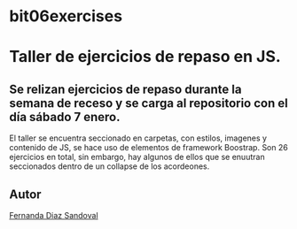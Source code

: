 # bit06exercises

# Taller de ejercicios de repaso en JS.

## Se relizan ejercicios de repaso durante la semana de receso y se carga al repositorio con el día sábado 7 enero. 

El taller se encuentra seccionado en carpetas, con estilos, imagenes y contenido de JS, se hace uso de elementos de framework Boostrap. 
Son 26 ejercicios en total, sin embargo, hay algunos de ellos que se enuutran seccionados dentro de un collapse de los acordeones. 


## Autor
[Fernanda Diaz Sandoval](https://www.linkedin.com/in/lufe-diaz-s/)
